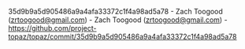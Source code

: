 35d9b9a5d905486a9a4afa33372c1f4a98ad5a78 - Zach Toogood (zrtoogood@gmail.com) - Zach Toogood (zrtoogood@gmail.com) - https://github.com/project-topaz/topaz/commit/35d9b9a5d905486a9a4afa33372c1f4a98ad5a78
